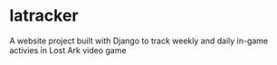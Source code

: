 # latracker

A website project built with Django to track weekly and daily in-game activies in Lost Ark video game
